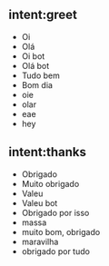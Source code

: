 ## intent:greet
- Oi
- Olá
- Oi bot
- Olá bot
- Tudo bem
- Bom dia
- oie
- olar
- eae
- hey


## intent:thanks
- Obrigado
- Muito obrigado
- Valeu
- Valeu bot
- Obrigado por isso
- massa
- muito bom, obrigado
- maravilha
- obrigado por tudo